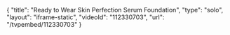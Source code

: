 {
    "title": "Ready to Wear Skin Perfection Serum Foundation",
    "type": "solo",
    "layout": "iframe-static",
    "videoId": "112330703",
    "url": "\/tvpembed\/112330703"
}